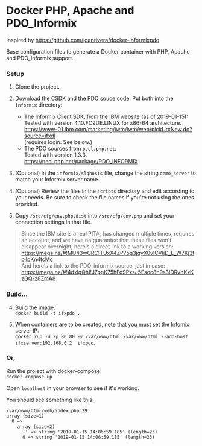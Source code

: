 # Docker PHP, Apache and PDO_Informix
Inspired by https://github.com/joanrivera/docker-informixpdo

Base configuration files to generate a Docker container with PHP, Apache and PDO_Informix support. 

### Setup

1. Clone the project.

1. Download the CSDK and the PDO souce code. Put both into the `informix` directory:
    * The Informix Client SDK, from the IBM website (as of 2019-01-15):  
    Tested with version 4.10.FC9DE.LINUX for x86-64 architecture.  
      https://www-01.ibm.com/marketing/iwm/iwm/web/pickUrxNew.do?source=ifxdl  
      (requires login. See below.)
    * The PDO sources from `pecl.php.net`:  
    Tested with version 1.3.3.  
      https://pecl.php.net/package/PDO_INFORMIX

2. (Optional) In the `informix/slqhosts` file, change the string `demo_server` to match your Informix server name.

3. (Optional) Review the files in the `scripts` directory and edit according to your needs. Be sure to check the file names if you're not using the ones provided.

4. Copy `/src/cfg/env.php.dist` into `/src/cfg/env.php` and set your connection settings in that file.

>Since the IBM site is a real PITA, has changed multiple times, requires an account, and we have no guarantee that these files won't disappear overnight, here's a direct link to a working version:  
https://mega.nz/#!MU43wCRC!TUxX4ZP75g3jqyX0vlCVIjD_L_W7Kj3tpilpKn4tcMc  
And here's a link to the PDO_informix source, just in case:  
https://mega.nz/#!4dxlgQhI!J7ppK75hFd9PxsJ5Fsoc8n9s3IDRvhKxKzGQ-z8ZmA8

### Build...

4. Build the image:  
`docker build -t ifxpdo .`

5. When containers are to be created, note that you must set the Infomix server IP:  
`docker run -d -p 80:80 -v /var/www/html:/var/www/html --add-host ifxserver:192.168.0.2  ifxpdo`.

### Or,
Run the project with docker-compose:\
`docker-compose up`

Open `localhost` in your browser to see if it's working.

You should see something like this:  
```
/var/www/html/web/index.php:29:
array (size=1)
  0 => 
    array (size=2)
      '' => string '2019-01-15 14:06:59.185' (length=23)
      0 => string '2019-01-15 14:06:59.185' (length=23)
```